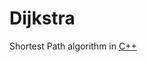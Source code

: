 # Dijkstra

Shortest Path algorithm in [C++](https://github.com/Roshni0/Mathematical/blob/master/Dijkstra/path.cpp)
